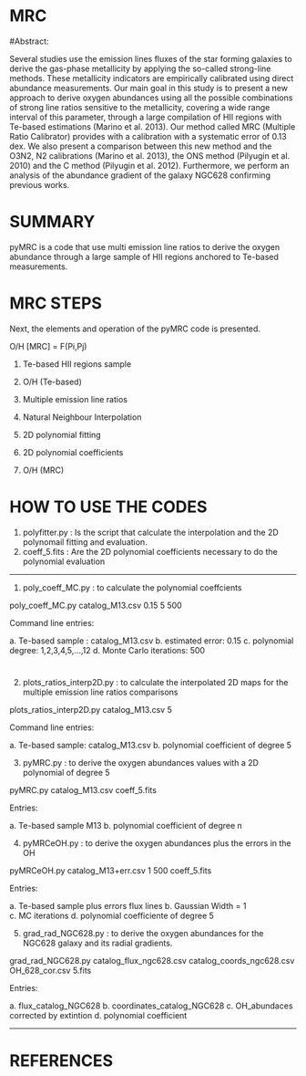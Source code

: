 # MRC

#Abstract:

Several studies use the emission lines fluxes of the star forming galaxies to derive the gas-phase metallicity by applying the so-called strong-line methods. These metallicity indicators are empirically calibrated using direct abundance measurements. Our main goal in this study is to present a new approach to derive oxygen abundances using all the possible combinations of strong line ratios sensitive to the metallicity, covering a wide range interval of this parameter,  through a large compilation of HII regions with Te-based estimations (Marino et al. 2013). Our method called MRC (Multiple Ratio Calibrator) provides with a calibration with a systematic error of 0.13 dex. We also present a comparison between this new method and the O3N2, N2 calibrations (Marino et al. 2013), the ONS method (Pilyugin et al. 2010) and the C method (Pilyugin et al. 2012). Furthermore, we perform an analysis of the abundance gradient of the galaxy NGC628 confirming previous works. 


# SUMMARY

pyMRC is a code that use multi emission line ratios to derive the oxygen abundance through a large sample of HII regions anchored to Te-based measurements. 

# MRC STEPS

Next, the elements and operation of the pyMRC code is presented. 


O/H [MRC] = F(Pi,Pj) 

1. Te-based HII regions sample
2. O/H (Te-based)  
3. Multiple emission line ratios

4. Natural Neighbour Interpolation 
5. 2D polynomial fitting  	
6. 2D polynomial coefficients
7. O/H (MRC) 

# HOW TO USE THE CODES


1. polyfitter.py : Is the script that calculate the interpolation and the 2D polynomail fitting and evaluation.
2. coeff_5.fits : Are the 2D polynomial coefficients necessary to do the polynomial evaluation

------------------------------------------------------------------------------------------------------------------------------
1. poly_coeff_MC.py : to calculate the polynomial coeffcients  


poly_coeff_MC.py  catalog_M13.csv 0.15 5 500


Command line entries: 

a. Te-based sample : catalog_M13.csv 
b. estimated error: 0.15
c. polynomial degree: 1,2,3,4,5,...,12
d. Monte Carlo iterations: 500

#
2. plots_ratios_interp2D.py : to calculate the interpolated 2D maps for the multiple emission line ratios comparisons


plots_ratios_interp2D.py catalog_M13.csv 5


Command line entries:

a. Te-based sample: catalog_M13.csv
b. polynomial coefficient of degree 5 



3. pyMRC.py : to derive the oxygen abundances values with a 2D polynomial of degree 5


pyMRC.py catalog_M13.csv coeff_5.fits


Entries:

a. Te-based sample M13
b. polynomial coefficient of degree n




4. pyMRCeOH.py : to derive the oxygen abundances plus the errors in the OH 

pyMRCeOH.py catalog_M13+err.csv 1 500 coeff_5.fits

Entries:

a. Te-based sample plus errors flux lines 
b. Gaussian Width = 1  
c. MC iterations
d. polynomial coefficiente of degree 5



5. grad_rad_NGC628.py : to derive the oxygen abundances for the NGC628 galaxy and its radial gradients.



grad_rad_NGC628.py catalog_flux_ngc628.csv catalog_coords_ngc628.csv OH_628_cor.csv 5.fits


Entries:

a. flux_catalog_NGC628
b. coordinates_catalog_NGC628
c. OH_abundaces corrected by extintion
d. polynomial coefficient

----------------------------------------------------------------------------------------------------------------------


# REFERENCES

